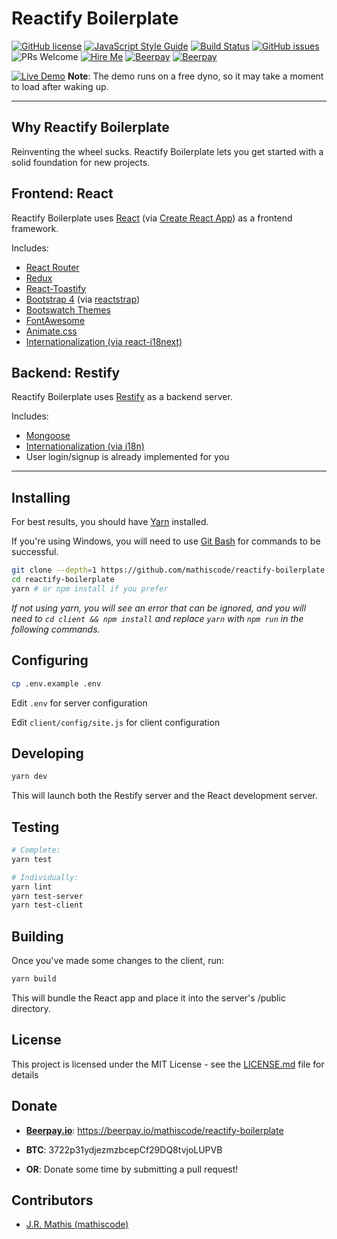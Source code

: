 # Reactify Boilerplate

[![GitHub license](https://img.shields.io/github/license/mathiscode/reactify-boilerplate.svg)](https://github.com/mathiscode/reactify-boilerplate/blob/master/LICENSE)
[![JavaScript Style Guide](https://img.shields.io/badge/code_style-standard-brightgreen.svg)](https://standardjs.com)
[![Build Status](https://travis-ci.org/mathiscode/reactify-boilerplate.svg?branch=master)](https://travis-ci.org/mathiscode/reactify-boilerplate)
[![GitHub issues](https://img.shields.io/github/issues/mathiscode/reactify-boilerplate.svg)](https://github.com/mathiscode/reactify-boilerplate/issues)
![PRs Welcome](https://img.shields.io/badge/PRs-welcome-brightgreen.svg)
[![Hire Me](https://img.shields.io/badge/Hire%20Me-Please!-blue.svg)](https://www.linkedin.com/in/j-r-mathis-472342146/)
[![Beerpay](https://beerpay.io/mathiscode/reactify-boilerplate/badge.svg?style=beer-square)](https://beerpay.io/mathiscode/reactify-boilerplate)  [![Beerpay](https://beerpay.io/mathiscode/reactify-boilerplate/make-wish.svg?style=flat-square)](https://beerpay.io/mathiscode/reactify-boilerplate?focus=wish)

[![Live Demo](https://img.shields.io/badge/Live-Demo-blue.svg?style=for-the-badge)](https://reactify-boilerplate.herokuapp.com) **Note**: The demo runs on a free dyno, so it may take a moment to load after waking up.

---

## Why Reactify Boilerplate

Reinventing the wheel sucks. Reactify Boilerplate lets you get started with a solid foundation for new projects.

## Frontend: React

Reactify Boilerplate uses [React](https://reactjs.org) (via [Create React App](https://github.com/facebook/create-react-app)) as a frontend framework.

Includes:

* [React Router](https://reacttraining.com/react-router)
* [Redux](https://redux.js.org/)
* [React-Toastify](https://github.com/fkhadra/react-toastify)
* [Bootstrap 4](https://getbootstrap.com) (via [reactstrap](https://reactstrap.github.io/))
* [Bootswatch Themes](https://bootswatch.com)
* [FontAwesome](https://fontawesome.com)
* [Animate.css](https://daneden.github.io/animate.css)
* [Internationalization (via react-i18next)](https://react.i18next.com)

## Backend: Restify

Reactify Boilerplate uses [Restify](http://restify.com) as a backend server.

Includes:

* [Mongoose](https://mongoosejs.com)
* [Internationalization (via i18n)](https://github.com/mashpie/i18n-node)
* User login/signup is already implemented for you

---

## Installing

For best results, you should have [Yarn](https://yarnpkg.com/en/docs/install) installed.

If you're using Windows, you will need to use [Git Bash](https://git-scm.com/download/win) for commands to be successful.

```bash
git clone --depth=1 https://github.com/mathiscode/reactify-boilerplate.git
cd reactify-boilerplate
yarn # or npm install if you prefer
```

*If not using yarn, you will see an error that can be ignored, and you will need to `cd client && npm install` and replace `yarn` with `npm run` in the following commands.*

## Configuring

```bash
cp .env.example .env
```

Edit `.env` for server configuration

Edit `client/config/site.js` for client configuration

## Developing

```bash
yarn dev
```

This will launch both the Restify server and the React development server.

## Testing

```bash
# Complete:
yarn test

# Individually:
yarn lint
yarn test-server
yarn test-client
```

## Building

Once you've made some changes to the client, run:

```bash
yarn build
```

This will bundle the React app and place it into the server's /public directory.

## License

This project is licensed under the MIT License - see the [LICENSE.md](LICENSE.md) file for details

## Donate

* [**Beerpay.io**](https://beerpay.io/mathiscode/reactify-boilerplate): https://beerpay.io/mathiscode/reactify-boilerplate

* **BTC**: 3722p31ydjezmzbcepCf29DQ8tvjoLUPVB

* **OR**: Donate some time by submitting a pull request!

## Contributors

* [J.R. Mathis (mathiscode)](https://github.com/mathiscode)
